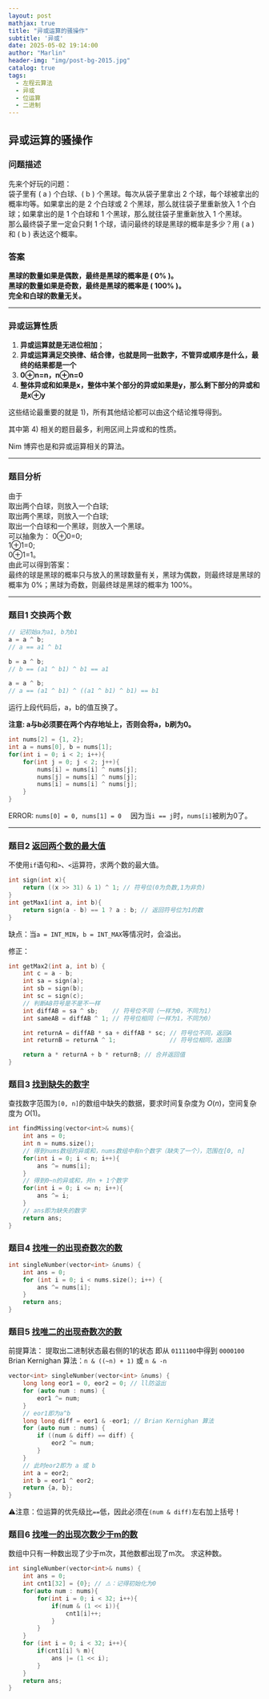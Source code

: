 ```yaml
---
layout: post
mathjax: true
title: "异或运算的骚操作"
subtitle: '异或'
date: 2025-05-02 19:14:00
author: "Marlin"
header-img: "img/post-bg-2015.jpg"
catalog: true
tags:
  - 左程云算法
  - 异或
  - 位运算
  - 二进制
---
```


## 异或运算的骚操作
### 问题描述

先来个好玩的问题：  
袋子里有 \( a \) 个白球、\( b \) 个黑球。每次从袋子里拿出 2 个球，每个球被拿出的概率均等。如果拿出的是 2 个白球或 2 个黑球，那么就往袋子里重新放入 1 个白球；如果拿出的是 1 个白球和 1 个黑球，那么就往袋子里重新放入 1 个黑球。  
那么最终袋子里一定会只剩 1 个球，请问最终的球是黑球的概率是多少？用 \( a \) 和 \( b \) 表达这个概率。

### 答案

**黑球的数量如果是偶数，最终是黑球的概率是 \( 0\% \)。**  
**黑球的数量如果是奇数，最终是黑球的概率是 \( 100\% \)。**  
**完全和白球的数量无关。**

---

### 异或运算性质

1. **异或运算就是无进位相加**；  
2. **异或运算满足交换律、结合律，也就是同一批数字，不管异或顺序是什么，最终的结果都是一个**  
3. **0⊕n=n，n⊕n=0**  
4. **整体异或和如果是x，整体中某个部分的异或如果是y，那么剩下部分的异或和是x⊕y**

这些结论最重要的就是 1)，所有其他结论都可以由这个结论推导得到。

其中第 4) 相关的题目最多，利用区间上异或和的性质。

Nim 博弈也是和异或运算相关的算法。

---

### 题目分析

由于  
取出两个白球，则放入一个白球;  
取出两个黑球，则放入一个白球;  
取出一个白球和一个黑球，则放入一个黑球。  
可以抽象为：
0⊕0=0;  
1⊕1=0;  
0⊕1=1。  
由此可以得到答案：  
最终的球是黑球的概率只与放入的黑球数量有关，黑球为偶数，则最终球是黑球的概率为 0%；黑球为奇数，则最终球是黑球的概率为 100%。

---

### 题目1 交换两个数

```cpp
// 记初始a为a1, b为b1
a = a ^ b; 
// a == a1 ^ b1

b = a ^ b; 
// b == (a1 ^ b1) ^ b1 == a1

a = a ^ b; 
// a == (a1 ^ b1) ^ ((a1 ^ b1) ^ b1) == b1
```
运行上段代码后，a，b的值互换了。

**注意: a与b必须要在两个内存地址上，否则会将a，b刷为0。**
```cpp
int nums[2] = {1, 2};
int a = nums[0], b = nums[1];
for(int i = 0; i < 2; i++){
    for(int j = 0; j < 2; j++){
        nums[i] = nums[i] ^ nums[j];
        nums[j] = nums[i] ^ nums[j];
        nums[i] = nums[i] ^ nums[j];
    }
}
```
ERROR: `nums[0] = 0, nums[1] = 0  `
因为当`i == j`时，`nums[i]`被刷为0了。

---

### 题目2 [返回两个数的最大值](https://www.nowcoder.com/practice/d2707eaf98124f1e8f1d9c18ad487f76)

不使用`if`语句和`>`、`<`运算符，求两个数的最大值。
```cpp
int sign(int x){
    return ((x >> 31) & 1) ^ 1; // 符号位(0为负数,1为非负)
}
int getMax1(int a, int b){
    return sign(a - b) == 1 ? a : b; // 返回符号位为1的数
}
```
缺点：当`a = INT_MIN`，`b = INT_MAX`等情况时，会溢出。

修正：
```cpp
int getMax2(int a, int b) {
    int c = a - b;
    int sa = sign(a);
    int sb = sign(b);
    int sc = sign(c);
    // 判断AB符号是不是不一样
    int diffAB = sa ^ sb;    // 符号位不同（一样为0，不同为1）
    int sameAB = diffAB ^ 1; // 符号位相同（一样为1，不同为0）

    int returnA = diffAB * sa + diffAB * sc; // 符号位不同，返回A
    int returnB = returnA ^ 1;               // 符号位相同，返回B

    return a * returnA + b * returnB; // 合并返回值
}
```

### 题目3 [找到缺失的数字](https://leetcode.cn/problems/missing-number/)

查找数字范围为`[0, n]`的数组中缺失的数据，要求时间复杂度为 $O(n)$，空间复杂度为 $O(1)$。
```cpp
int findMissing(vector<int>& nums){
    int ans = 0;
    int n = nums.size();
    // 得到nums数组的异或和，nums数组中有n个数字（缺失了一个），范围在[0, n]
    for(int i = 0; i < n; i++){
        ans ^= nums[i];
    }
    // 得到0~n的异或和，共n + 1个数字
    for(int i = 0; i <= n; i++){
        ans ^= i;
    }
    // ans即为缺失的数字
    return ans;
}
```

### 题目4 [找唯一的出现奇数次的数](https://leetcode.cn/problems/single-number/)

```cpp
int singleNumber(vector<int> &nums) {
    int ans = 0;
    for (int i = 0; i < nums.size(); i++) {
        ans ^= nums[i];
    }
    return ans;
}
```

### 题目5 [找唯二的出现奇数次的数](https://leetcode.cn/problems/single-number-iii/)

前提算法：
提取出二进制状态最右侧的1的状态
即从
`0111100`中得到
`0000100`
Brian Kernighan 算法：`n & ((~n) + 1)` 或 `n & -n`

```cpp
vector<int> singleNumber(vector<int> &nums) {
    long long eor1 = 0, eor2 = 0; // ll防溢出
    for (auto num : nums) {
        eor1 ^= num;
    }
    // eor1即为a^b
    long long diff = eor1 & -eor1; // Brian Kernighan 算法
    for (auto num : nums) {
        if ((num & diff) == diff) {
            eor2 ^= num;
        }
    }
    // 此时eor2即为 a 或 b
    int a = eor2;
    int b = eor1 ^ eor2;
    return {a, b};
}
```
⚠️注意：位运算的优先级比`==`低，因此必须在`(num & diff)`左右加上括号！

### 题目6 [找唯一的出现次数少于m的数](https://leetcode.cn/problems/single-number-ii/description/)
数组中只有一种数出现了少于m次，其他数都出现了m次。
求这种数。
```cpp
int singleNumber(vector<int>& nums) {
    int ans = 0;
    int cnt1[32] = {0}; // ⚠️：记得初始化为0
    for(auto num : nums){
        for(int i = 0; i < 32; i++){
            if(num & (1 << i)){
                cnt1[i]++;
            }
        }
    }
    for (int i = 0; i < 32; i++){
        if(cnt1[i] % m){
            ans |= (1 << i);
        }
    }
    return ans;        
}
```